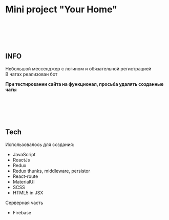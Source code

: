 # Mini project "Your Home" 
</br></br></br></br>
## INFO

Небольшой мессенджер с логином и обязательной регистрацией</br>
В чатах реализован бот

<b>При тестировании сайта на функционал, просьба удалять созданные чаты</b>

</br></br></br></br>
## Tech

Использовалось для создания:
- JavaScript
- ReactJs
- Redux
- Redux thunks, middleware, persistor
- React-route
- MaterialUI
- SCSS
- HTML5 in JSX
 
Серверная часть 
- Firebase




